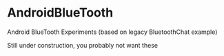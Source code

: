 AndroidBlueTooth
================

Android BlueTooth Experiments (based on legacy BluetoothChat example)

Still under construction, you probably not want these 
